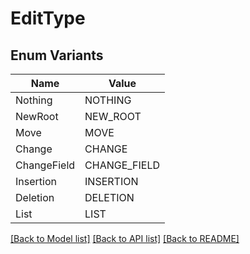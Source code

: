# EditType

## Enum Variants

| Name | Value |
|---- | -----|
| Nothing | NOTHING |
| NewRoot | NEW_ROOT |
| Move | MOVE |
| Change | CHANGE |
| ChangeField | CHANGE_FIELD |
| Insertion | INSERTION |
| Deletion | DELETION |
| List | LIST |


[[Back to Model list]](../README.md#documentation-for-models) [[Back to API list]](../README.md#documentation-for-api-endpoints) [[Back to README]](../README.md)


